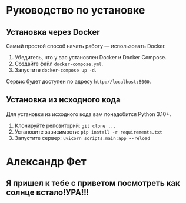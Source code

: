 # Руководство по установке

## Установка через Docker

Самый простой способ начать работу — использовать Docker.

1.  Убедитесь, что у вас установлен Docker и Docker Compose.
2.  Создайте файл `docker-compose.yml`.
3.  Запустите `docker-compose up -d`.

Сервис будет доступен по адресу `http://localhost:8000`.

## Установка из исходного кода

Для установки из исходного кода вам понадобится Python 3.10+.

1.  Клонируйте репозиторий: `git clone ...`
2.  Установите зависимости: `pip install -r requirements.txt`
3.  Запустите сервер: `uvicorn scripts.main:app --reload`

# Александр Фет
## Я пришел к тебе с приветом посмотреть как солнце встало!УРА!!!